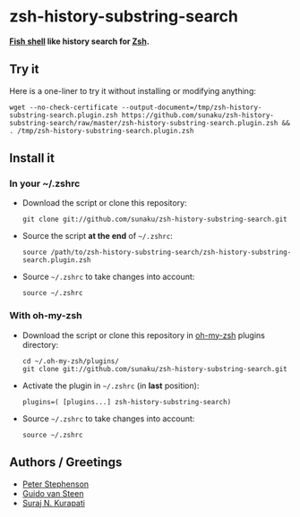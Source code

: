 zsh-history-substring-search
============================

**[Fish shell](http://www.fishshell.org) like history search for [Zsh](http://www.zsh.org).**


## Try it

Here is a one-liner to try it without installing or modifying anything:

    wget --no-check-certificate --output-document=/tmp/zsh-history-substring-search.plugin.zsh https://github.com/sunaku/zsh-history-substring-search/raw/master/zsh-history-substring-search.plugin.zsh && . /tmp/zsh-history-substring-search.plugin.zsh


## Install it


### In your ~/.zshrc

* Download the script or clone this repository:

      git clone git://github.com/sunaku/zsh-history-substring-search.git

* Source the script **at the end** of `~/.zshrc`:

      source /path/to/zsh-history-substring-search/zsh-history-substring-search.plugin.zsh

* Source `~/.zshrc`  to take changes into account:

      source ~/.zshrc


### With oh-my-zsh

* Download the script or clone this repository in [oh-my-zsh](http://github.com/robbyrussell/oh-my-zsh) plugins directory:

      cd ~/.oh-my-zsh/plugins/
      git clone git://github.com/sunaku/zsh-history-substring-search.git

* Activate the plugin in `~/.zshrc` (in **last** position):

      plugins=( [plugins...] zsh-history-substring-search)

* Source `~/.zshrc`  to take changes into account:

      source ~/.zshrc


## Authors / Greetings

* [Peter Stephenson](http://www.zsh.org/mla/users/2009/msg00818.html)
* [Guido van Steen](https://github.com/steentje)
* [Suraj N. Kurapati](https://github.com/sunaku)
